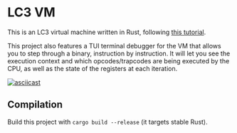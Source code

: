 # LC3 VM

This is an LC3 virtual machine written in Rust, following
[this tutorial](https://justinmeiners.github.io/lc3-vm/).

This project also features a TUI terminal debugger for the VM that allows you
to step through a binary, instruction by instruction. It will let you see the
execution context and which opcodes/trapcodes are being executed by the CPU, as
well as the state of the registers at each iteration.

[![asciicast](https://asciinema.org/a/gjmyL3thLqxmffcu0tpoZPSZh.svg)](https://asciinema.org/a/gjmyL3thLqxmffcu0tpoZPSZh)

## Compilation

Build this project with `cargo build --release` (it targets stable Rust).
